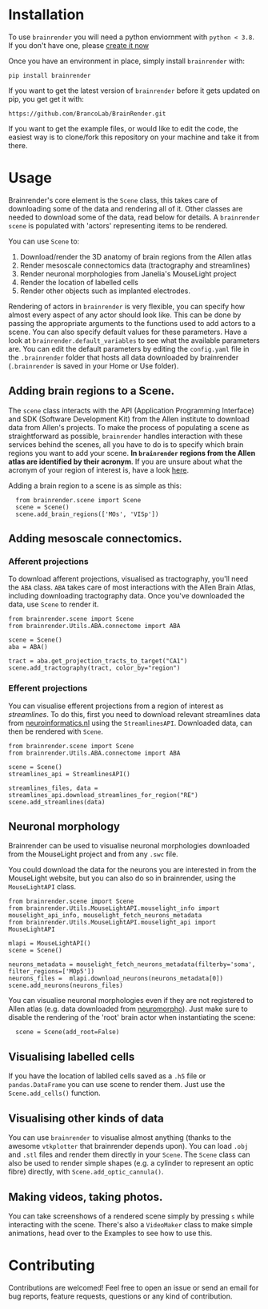 # Installation
To use `brainrender` you will need a python enviornment with `python < 3.8`. If you don't have one, please [create it now](https://docs.conda.io/projects/conda/en/latest/user-guide/tasks/manage-environments.html)

Once you have an environment in place, simply install `brainrender` with:
```
pip install brainrender
```

If you want to get the latest version of `brainrender` before it gets updated on pip, you get get it with:
```
https://github.com/BrancoLab/BrainRender.git
```

If you want to get the example files, or would like to edit the code, the easiest way is to clone/fork this repository on your machine and take it from there.


# Usage
Brainrender's core element is the `Scene` class, this takes care of downloading some of the data and rendering all of it. Other classes are needed to download some of the data, read below for details.
A `brainrender` `scene` is populated with 'actors' representing items to be rendered. 

You can use `Scene` to:
  1) Download/render the 3D anatomy of brain regions from the Allen atlas
  2) Render mesoscale connectomics data (tractography and streamlines)
  3) Render neuronal morphologies from Janelia's MouseLight project
  4) Render the location of labelled cells
  5) Render other objects such as implanted electrodes. 

Rendering of actors in `brainrender` is very flexible, you can specify how almost every aspect of any actor should look like. This can be done by passing the appropriate arguments to the functions used to add actors to a scene. You can also specify default values for these parameters. Have a look at `brainrender.default_variables` to see what the available parameters are. You can edit the default parameters by editing the `config.yaml` file in the `.brainrender` folder that hosts all data downloaded by brainrender (`.brainrender` is saved in your Home or Use folder).


## Adding brain regions to a Scene.
The `scene` class interacts with the API (Application Programming Interface) and SDK (Software Development Kit) from the Allen institute to download data from Allen's projects. To make the process of populating a scene as straightforward as possible, `brainrender` handles interaction with these services behind the scenes, all you have to do is to specify which brain regions you want to add your scene. **In `brainrender` regions from the Allen atlas are identified by their acronym**. If you are unsure about what the acronym of your region of interest is, have a look [here](../mouse_regions.txt). 

Adding a brain region to a scene is as simple as this:
```
  from brainrender.scene import Scene
  scene = Scene()
  scene.add_brain_regions(['MOs', 'VISp'])
```

## Adding mesoscale connectomics.
### Afferent projections
To download afferent projections, visualised as tractography, you'll need the `ABA` class. 
`ABA` takes care of most interactions with the Allen Brain Atlas, including downloading tractography data.
Once you've downloaded the data, use `Scene` to render it.


```
from brainrender.scene import Scene
from brainrender.Utils.ABA.connectome import ABA

scene = Scene()
aba = ABA()

tract = aba.get_projection_tracts_to_target("CA1") 
scene.add_tractography(tract, color_by="region")
```

### Efferent projections
You can visualise efferent projections from a region of interest as *streamlines*. 
To do this, first you need to download relevant streamlines data from [neuroinformatics.nl](https://neuroinformatics.nl) using the `StreamlinesAPI`. Downloaded data, can then be rendered with `Scene`.

```
from brainrender.scene import Scene
from brainrender.Utils.ABA.connectome import ABA

scene = Scene()
streamlines_api = StreamlinesAPI()

streamlines_files, data = streamlines_api.download_streamlines_for_region("RE") 
scene.add_streamlines(data)
```


## Neuronal morphology
Brainrender can be used to visualise neuronal morphologies downloaded from the MouseLight project and from any `.swc` file. 

You could download the data for the neurons you are interested in from the MouseLight website, but you can also do so in brainrender, using the `MouseLightAPI` class.

```
from brainrender.scene import Scene
from brainrender.Utils.MouseLightAPI.mouselight_info import mouselight_api_info, mouselight_fetch_neurons_metadata
from brainrender.Utils.MouseLightAPI.mouselight_api import MouseLightAPI

mlapi = MouseLightAPI()
scene = Scene()

neurons_metadata = mouselight_fetch_neurons_metadata(filterby='soma', filter_regions=['MOp5'])
neurons_files =  mlapi.download_neurons(neurons_metadata[0]) 
scene.add_neurons(neurons_files)
```

You can visualise neuronal morphologies even if they are not registered to Allen atlas (e.g. data downloaded from [neuromorpho](www.neuromorpho.org)).
Just make sure to disable the rendering of the 'root' brain actor when instantiating the scene:

```
  scene = Scene(add_root=False)
```

## Visualising labelled cells
If you have the location of lablled cells saved as a `.h5` file or `pandas.DataFrame` you can use scene to render them. Just use the `Scene.add_cells()` function. 

## Visualising other kinds of data
You can use `brainrender` to visualise almost anything (thanks to the awesome `vtkplotter` that brainrender depends upon). You can load `.obj` and `.stl` files and render them directly in your `Scene`. 
The `Scene` class can also be used to render simple shapes (e.g. a cylinder to represent an optic fibre) directly, with `Scene.add_optic_cannula()`.

## Making videos, taking photos.
You can take screenshows of a rendered scene simply by pressing `s` while interacting with the scene. 
There's also a `VideoMaker` class to make simple animations, head over to the Examples to see how to use this.


# Contributing
Contributions are welcomed! Feel free to open an issue or send an email for bug reports, feature requests, questions or any kind of contribution.

